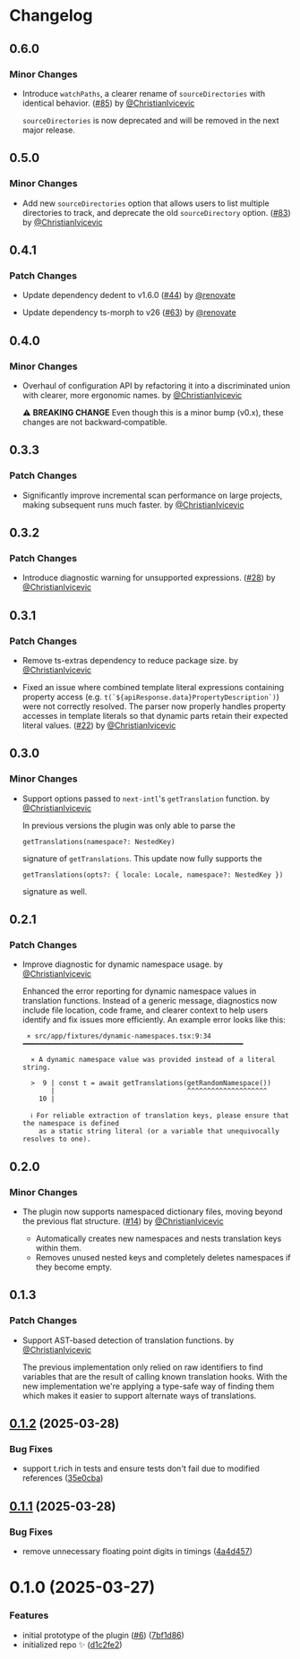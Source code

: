 # Changelog

## 0.6.0

### Minor Changes

- Introduce `watchPaths`, a clearer rename of `sourceDirectories` with identical behavior. ([#85](https://github.com/ChristianIvicevic/intl-watcher/pull/85)) by [@ChristianIvicevic](https://github.com/ChristianIvicevic)

  `sourceDirectories` is now deprecated and will be removed in the next major release.

## 0.5.0

### Minor Changes

- Add new `sourceDirectories` option that allows users to list multiple directories to track, and deprecate the old `sourceDirectory` option. ([#83](https://github.com/ChristianIvicevic/intl-watcher/pull/83)) by [@ChristianIvicevic](https://github.com/ChristianIvicevic)

## 0.4.1

### Patch Changes

- Update dependency dedent to v1.6.0 ([#44](https://github.com/ChristianIvicevic/intl-watcher/pull/44)) by [@renovate](https://github.com/apps/renovate)

- Update dependency ts-morph to v26 ([#63](https://github.com/ChristianIvicevic/intl-watcher/pull/63)) by [@renovate](https://github.com/apps/renovate)

## 0.4.0

### Minor Changes

- Overhaul of configuration API by refactoring it into a discriminated union with clearer, more ergonomic names. by [@ChristianIvicevic](https://github.com/ChristianIvicevic)

  ⚠️ **BREAKING CHANGE**
  Even though this is a minor bump (v0.x), these changes are not backward‑compatible.

## 0.3.3

### Patch Changes

- Significantly improve incremental scan performance on large projects, making subsequent runs much faster. by [@ChristianIvicevic](https://github.com/ChristianIvicevic)

## 0.3.2

### Patch Changes

- Introduce diagnostic warning for unsupported expressions. ([#28](https://github.com/ChristianIvicevic/intl-watcher/pull/28)) by [@ChristianIvicevic](https://github.com/ChristianIvicevic)

## 0.3.1

### Patch Changes

- Remove ts-extras dependency to reduce package size. by [@ChristianIvicevic](https://github.com/ChristianIvicevic)

- Fixed an issue where combined template literal expressions containing property access (e.g. `` t(`${apiResponse.data}PropertyDescription`) ``) were not correctly resolved. The parser now properly handles property accesses in template literals so that dynamic parts retain their expected literal values. ([#22](https://github.com/ChristianIvicevic/intl-watcher/pull/22)) by [@ChristianIvicevic](https://github.com/ChristianIvicevic)

## 0.3.0

### Minor Changes

- Support options passed to `next-intl`'s `getTranslation` function. by [@ChristianIvicevic](https://github.com/ChristianIvicevic)

  In previous versions the plugin was only able to parse the

  ```
  getTranslations(namespace?: NestedKey)
  ```

  signature of `getTranslations`. This update now fully supports the

  ```
  getTranslations(opts?: { locale: Locale, namespace?: NestedKey })
  ```

  signature as well.

## 0.2.1

### Patch Changes

- Improve diagnostic for dynamic namespace usage. by [@ChristianIvicevic](https://github.com/ChristianIvicevic)

  Enhanced the error reporting for dynamic namespace values in translation functions. Instead of a generic message, diagnostics now include file location, code frame, and clearer context to help users identify and fix issues more efficiently. An example error looks like this:

  ```
   ⨯ src/app/fixtures/dynamic-namespaces.tsx:9:34 ━━━━━━━━━━━━━━━━━━━━━━━━━━━━━━━━━━━━━━━━━━━━━━━━━━━━━━━

    ⨯ A dynamic namespace value was provided instead of a literal string.

    >  9 | const t = await getTranslations(getRandomNamespace())
         |                                 ^^^^^^^^^^^^^^^^^^^^
      10 |

    ℹ For reliable extraction of translation keys, please ensure that the namespace is defined
      as a static string literal (or a variable that unequivocally resolves to one).
  ```

## 0.2.0

### Minor Changes

- The plugin now supports namespaced dictionary files, moving beyond the previous flat structure. ([#14](https://github.com/ChristianIvicevic/intl-watcher/pull/14)) by [@ChristianIvicevic](https://github.com/ChristianIvicevic)

  - Automatically creates new namespaces and nests translation keys within them.
  - Removes unused nested keys and completely deletes namespaces if they become empty.

## 0.1.3

### Patch Changes

- Support AST-based detection of translation functions. by [@ChristianIvicevic](https://github.com/ChristianIvicevic)

  The previous implementation only relied on raw identifiers to find variables that are the result of calling known translation hooks. With the new implementation we're applying a type-safe way of finding them which makes it easier to support alternate ways of translations.

## [0.1.2](https://github.com/ChristianIvicevic/intl-watcher/compare/0.1.1...0.1.2) (2025-03-28)

### Bug Fixes

- support t.rich in tests and ensure tests don't fail due to modified references ([35e0cba](https://github.com/ChristianIvicevic/intl-watcher/commit/35e0cba066d13b0149004206e2c99abe4828a2b0))

## [0.1.1](https://github.com/ChristianIvicevic/intl-watcher/compare/0.1.0...0.1.1) (2025-03-28)

### Bug Fixes

- remove unnecessary floating point digits in timings ([4a4d457](https://github.com/ChristianIvicevic/intl-watcher/commit/4a4d4575ea012ae0462f9356eab57472d1572c57))

# 0.1.0 (2025-03-27)

### Features

- initial prototype of the plugin ([#6](https://github.com/ChristianIvicevic/intl-watcher/issues/6)) ([7bf1d86](https://github.com/ChristianIvicevic/intl-watcher/commit/7bf1d86bbb1bc6364ca0d566825d99cbdad7eca4))
- initialized repo ✨ ([d1c2fe2](https://github.com/ChristianIvicevic/intl-watcher/commit/d1c2fe276db306ee97f78071b34e07073cc1a4de))
